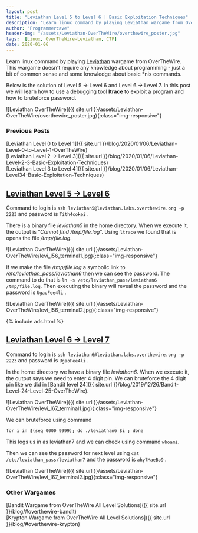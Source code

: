 ```yaml
---
layout: post
title: "Leviathan Level 5 to Level 6 | Basic Exploitation Techniques"
description: "Learn linux command by playing Leviathan wargame from OverTheWire. This wargame doesn't require any knowledge about programming - just a bit of common sense and some knowledge about basic *nix commands. Below is the solution of Level 5 → Level 6 and Level 6 → Level 7. In this post we will learn how to use a debugging tool ltrace to exploit a program and how to bruteforce password"
author: "Programmercave"
header-img: "/assets/Leviathan-OverTheWire/overthewire_poster.jpg"
tags:  [Linux, OverTheWire-Leviathan, CTF]
date: 2020-01-06
---
```


Learn linux command by playing [Leviathan](https://overthewire.org/wargames/leviathan/) wargame from OverTheWire. This wargame doesn't require any knowledge about programming - just a bit of common sense and some knowledge about basic *nix commands.

Below is the solution of Level 5 → Level 6 and Level 6 → Level 7. In this post we will learn how to use a debugging tool **ltrace** to exploit a program and how to bruteforce password.

![Leviathan OverTheWire]({{ site.url }}/assets/Leviathan-OverTheWire/overthewire_poster.jpg){:class="img-responsive"}

### Previous Posts
[Leviathan Level 0 to Level 1]({{ site.url }}/blog/2020/01/06/Leviathan-Level-0-to-Level-1-OverTheWire)<br/>
[Leviathan Level 2 → Level 3]({{ site.url }}/blog/2020/01/06/Leviathan-Level-2-3-Basic-Exploitation-Techniques)<br/>
[Leviathan Level 3 to Level 4]({{ site.url }}/blog/2020/01/06/Leviathan-Level34-Basic-Exploitation-Techniques)<br/>

## [Leviathan Level 5 → Level 6](https://overthewire.org/wargames/leviathan/leviathan6.html)

Command to login is `ssh leviathan5@leviathan.labs.overthewire.org -p 2223` and password is  `Tith4cokei` .

There is a binary file *leviathan5* in the home directory. When we execute it, the output is “*Cannot find /tmp/file.log*”. Using `ltrace` we found that is opens the file */tmp/file.log*.

![Leviathan OverTheWire]({{ site.url }}/assets/Leviathan-OverTheWire/levi_l56_terminal1.jpg){:class="img-responsive"}

If we make the file */tmp/file.log* a symbolic link to */etc/leviathan_pass/leviathan6* then we can see the password. The command to do that is `ln -s /etc/leviathan_pass/leviathan6 /tmp/file.log`. Then executing the binary will reveal the password and the password is `UgaoFee4li` .

![Leviathan OverTheWire]({{ site.url }}/assets/Leviathan-OverTheWire/levi_l56_terminal2.jpg){:class="img-responsive"}

{% include ads.html %}<br/>

## [Leviathan Level 6 → Level 7](https://overthewire.org/wargames/leviathan/leviathan7.html)

Command to login is `ssh leviathan6@leviathan.labs.overthewire.org -p 2223` and password is  `UgaoFee4li` .

In the home directory we have a binary file *leviathan6*. When we execute it, the output says we need to enter 4 digit pin. We can bruteforce the 4 digit pin like we did in [Bandit level 24]({{ site.url }}/blog/2019/12/26/Bandit-Level-24-Level-25-OverTheWire).

![Leviathan OverTheWire]({{ site.url }}/assets/Leviathan-OverTheWire/levi_l67_terminal1.jpg){:class="img-responsive"}

We can bruteforce using command 
```
for i in $(seq 0000 9999); do ./leviathan6 $i ; done
```

This logs us in as leviathan7 and we can check using command `whoami`.

Then we can see the password for next level using `cat /etc/leviathan_pass/leviathan7` and the password is  `ahy7MaeBo9` .

![Leviathan OverTheWire]({{ site.url }}/assets/Leviathan-OverTheWire/levi_l67_terminal2.jpg){:class="img-responsive"}

### Other Wargames
[Bandit Wargame from OverTheWire All Level Solutions]({{ site.url }}/blog/#overthewire-bandit) <br/>
[Krypton Wargame from OverTheWire All Level Solutions]({{ site.url }}/blog/#overthewire-krypton)<br/>


